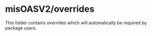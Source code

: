 # misOASV2/overrides

This folder contains overrides which will automatically be required by package users.
